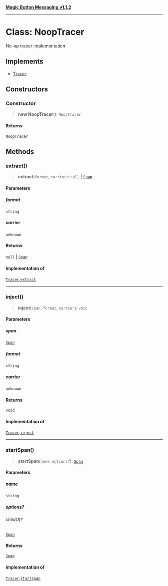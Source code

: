 [**Magic Button Messaging v1.1.2**](../README.md)

***

# Class: NoopTracer

No-op tracer implementation

## Implements

- [`Tracer`](../interfaces/Tracer.md)

## Constructors

### Constructor

> **new NoopTracer**(): `NoopTracer`

#### Returns

`NoopTracer`

## Methods

### extract()

> **extract**(`format`, `carrier`): `null` \| [`Span`](../interfaces/Span.md)

#### Parameters

##### format

`string`

##### carrier

`unknown`

#### Returns

`null` \| [`Span`](../interfaces/Span.md)

#### Implementation of

[`Tracer`](../interfaces/Tracer.md).[`extract`](../interfaces/Tracer.md#extract)

***

### inject()

> **inject**(`span`, `format`, `carrier`): `void`

#### Parameters

##### span

[`Span`](../interfaces/Span.md)

##### format

`string`

##### carrier

`unknown`

#### Returns

`void`

#### Implementation of

[`Tracer`](../interfaces/Tracer.md).[`inject`](../interfaces/Tracer.md#inject)

***

### startSpan()

> **startSpan**(`name`, `options?`): [`Span`](../interfaces/Span.md)

#### Parameters

##### name

`string`

##### options?

###### childOf?

[`Span`](../interfaces/Span.md)

#### Returns

[`Span`](../interfaces/Span.md)

#### Implementation of

[`Tracer`](../interfaces/Tracer.md).[`startSpan`](../interfaces/Tracer.md#startspan)
